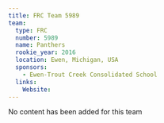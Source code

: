 ```yaml
---
title: FRC Team 5989
team:
  type: FRC
  number: 5989
  name: Panthers
  rookie_year: 2016
  location: Ewen, Michigan, USA
  sponsors:
    - Ewen-Trout Creek Consolidated School
  links:
    Website: 
---
```

No content has been added for this team